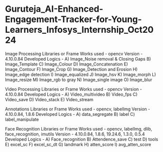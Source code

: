 # Guruteja_AI-Enhanced-Engagement-Tracker-for-Young-Learners_Infosys_Internship_Oct2024

Image Processing 
Libraries or Frame Works used - opencv 
Version - 4.10.0.84 
Developed Logics - 
A) Image_Noise removal & Closing Gaps 
B) Image_Template 
C) Image_Colour 
D) Image_Concatenation 
E) Image_Contour 
F) Image_Crop 
G) Image_Detection and Erosion 
H) Image_edge detection 
I) Image_equalized 
J) Image_hsv 
K) Image_morph 
L) Image_resize 
M) Image_rgb to gray 
N) Image_single image 
O) Image_blur


Video Processing 
Libraries or Frame Works used - opencv 
Version - 4.10.0.84 
Developed Logics - 
A) Video_multivideo 
B) Video_fps 
C) Video_save 
D) Video_stack 
E) Video_stream


Annotations 
Libraries or Frame Works used - opencv, labelImg 
Version - 4.10.0.84, 1.8.6 
Developed Logics - 
A) data_segregate 
B) label 
C) label_manipulate


Face Recognition
Libraries or Frame Works used - opencv, labelImg, dlib, face_recognition, imutils
Version - 4.10.0.84, 1.8.6, 19.24.6, 1.3.0, 0.5.4
Developed Logics - 
A) Face_recognition
B) Attendence_save
C) test
D) tools
E) excel_sc
F) excel_sc_dt
G) landmark
H) atten_score
I) avg_atten_score
